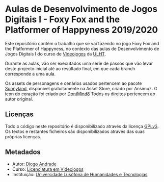 # Aulas de Desenvolvimento de Jogos Digitais I - Foxy Fox and the Platformer of Happyness 2019/2020

Este repositório contém o trabalho que se vai fazendo no jogo Foxy Fox and the Platformer of Happyness, no contexto das aulas de Desenvolvimento de Jogos Digitais I 
do curso de [Videojogos][licvideo] da [ULHT].

Durante as aulas, vão ser executados uma série de passos que vão levar deste projecto inicial até ao resultado final, em que cada branch corresponde a uma aula.

Os assets de personagens e cenários usados pertencem ao pacote [Sunnyland], disponível gratuitamente na Asset Store, criado por Ansimuz. 
O icon do coração foi criado por [DontMind8]
Todos os direitos pertencem ao autor original.

## Licenças

Todo o código neste repositório é disponibilizado através da licença [GPLv3].
Os textos e restantes ficheiros são disponibilizados através das suas próprias licenças.

## Metadados

* Autor: [Diogo Andrade]
* Curso:  [Licenciatura em Videojogos][licvideo]
* Instituição: [Universidade Lusófona de Humanidades e Tecnologias][ULHT]



[GPLv3]:https://www.gnu.org/licenses/gpl-3.0.en.html
[CC BY-NC-SA 4.0]:https://creativecommons.org/licenses/by-nc-sa/4.0/
[licvideo]:https://www.ulusofona.pt/licenciatura/videojogos
[Diogo Andrade]:https://github.com/DiogoDeAndrade
[ULHT]:https://www.ulusofona.pt/
[Sunnyland]:https://assetstore.unity.com/packages/2d/characters/sunny-land-103349
[DontMind8]: dontmind8.blogspot.com